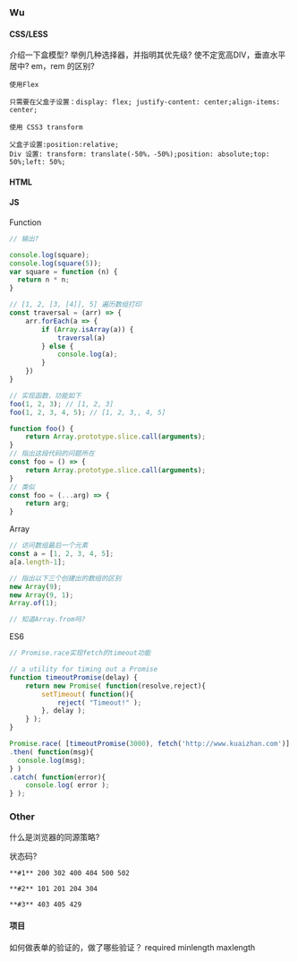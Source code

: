 ### Wu

#### CSS/LESS

介绍一下盒模型?
举例几种选择器，并指明其优先级?
使不定宽高DIV，垂直水平居中?
em，rem 的区别?

```
使用Flex

只需要在父盒子设置：display: flex; justify-content: center;align-items: center;

使用 CSS3 transform

父盒子设置:position:relative;
Div 设置: transform: translate(-50%，-50%);position: absolute;top: 50%;left: 50%;
```

#### HTML

#### JS

Function
```js
// 输出?

console.log(square);
console.log(square(5));
var square = function (n) {
  return n * n;
}

// [1, 2, [3, [4]], 5] 遍历数组打印
const traversal = (arr) => {
	arr.forEach(a => {
		if (Array.isArray(a)) {
			traversal(a)
		} else {
			console.log(a);
		}
	})
}

// 实现函数，功能如下
foo(1, 2, 3); // [1, 2, 3]
foo(1, 2, 3, 4, 5); // [1, 2, 3,, 4, 5]

function foo() {
    return Array.prototype.slice.call(arguments);
}
// 指出这段代码的问题所在
const foo = () => {
	return Array.prototype.slice.call(arguments);
}
// 类似
const foo = (...arg) => {
	return arg;
}
```

Array
```js
// 访问数组最后一个元素
const a = [1, 2, 3, 4, 5];
a[a.length-1];

// 指出以下三个创建出的数组的区别
new Array(9);
new Array(9, 1);
Array.of(1);

// 知道Array.from吗?

```

ES6
```js
// Promise.race实现fetch的timeout功能

// a utility for timing out a Promise
function timeoutPromise(delay) {
	return new Promise( function(resolve,reject){
		setTimeout( function(){
			reject( "Timeout!" );
		}, delay );
	} );
}

Promise.race( [timeoutPromise(3000), fetch('http://www.kuaizhan.com')] )
.then( function(msg){
  console.log(msg);
} )
.catch( function(error){
	console.log( error );
} );

```

### Other

什么是浏览器的同源策略?

状态码?

```
**#1** 200 302 400 404 500 502

**#2** 101 201 204 304

**#3** 403 405 429
```

#### 项目

如何做表单的验证的，做了哪些验证？
required minlength maxlength

